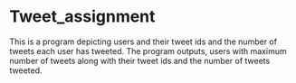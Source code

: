 # Tweet_assignment

This is a program depicting users and their tweet ids and the number of tweets each user has tweeted. The program outputs, users with maximum number of tweets along with their tweet ids and the number of tweets tweeted.
